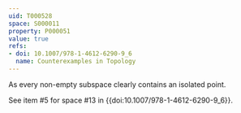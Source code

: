 ```yaml
---
uid: T000528
space: S000011
property: P000051
value: true
refs:
- doi: 10.1007/978-1-4612-6290-9_6
  name: Counterexamples in Topology
---
```


As every non-empty subspace clearly contains an isolated point.

See item #5 for space #13 in {{doi:10.1007/978-1-4612-6290-9_6}}.
